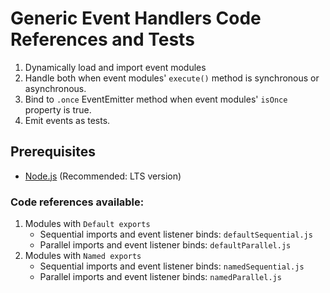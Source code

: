 # Generic Event Handlers Code References and Tests
1. Dynamically load and import event modules
2. Handle both when event modules' `execute()` method is synchronous or asynchronous.
3. Bind to `.once` EventEmitter method when event modules' `isOnce` property is true.
4. Emit events as tests.

## Prerequisites
- [Node.js](https://nodejs.org/en) (Recommended: LTS version)

### Code references available:
1. Modules with `Default exports`
    - Sequential imports and event listener binds: `defaultSequential.js`
    - Parallel imports and event listener binds: `defaultParallel.js`
2. Modules with `Named exports`
    - Sequential imports and event listener binds: `namedSequential.js`
    - Parallel imports and event listener binds: `namedParallel.js`
